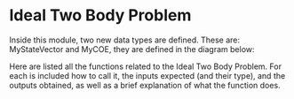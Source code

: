 # Ideal Two Body Problem

Inside this module, two new data types are defined. These are: MyStateVector and MyCOE,
they are defined in the diagram below:

Here are listed all the functions related to the Ideal Two Body Problem. For each
is included how to call it, the inputs expected (and their type), and the outputs
obtained, as well as a brief explanation of what the function does.